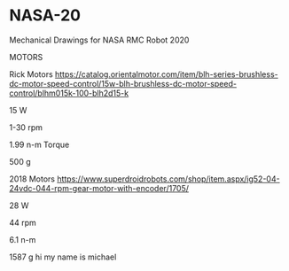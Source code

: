 # NASA-20
Mechanical Drawings for NASA RMC Robot 2020

MOTORS

Rick Motors
https://catalog.orientalmotor.com/item/blh-series-brushless-dc-motor-speed-control/15w-blh-brushless-dc-motor-speed-control/blhm015k-100-blh2d15-k

15 W

1-30 rpm

1.99 n-m Torque

500 g

2018 Motors
https://www.superdroidrobots.com/shop/item.aspx/ig52-04-24vdc-044-rpm-gear-motor-with-encoder/1705/

28 W

44 rpm

6.1 n-m

1587 g
hi my name is michael 